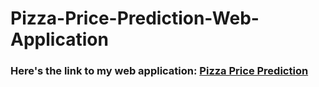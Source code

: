 # Pizza-Price-Prediction-Web-Application

### Here's the link to my web application: [Pizza Price Prediction](https://share.streamlit.io/knightbearr/pizza-price-prediction-web-application/main/main.py)
